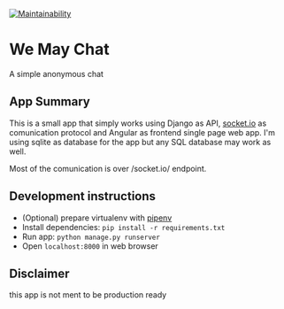 [![Maintainability](https://api.codeclimate.com/v1/badges/f1a635f6ddbfbf7ea19b/maintainability)](https://codeclimate.com/github/FarDust/we-may-chat/maintainability)
# We May Chat

A simple anonymous chat

## App Summary

This is a small app that simply works using Django as API, [socket.io](https://socket.io) as comunication protocol and Angular as frontend single page web app.
I'm using sqlite as database for the app but any SQL database may work as well.

Most of the comunication is over /socket.io/ endpoint.

## Development instructions

- (Optional) prepare virtualenv with [pipenv](https://pipenv-es.readthedocs.io/es/latest/)
- Install dependencies: `pip install -r requirements.txt`
- Run app: `python manage.py runserver`
- Open `localhost:8000` in web browser

## Disclaimer

this app is not ment to be production ready
